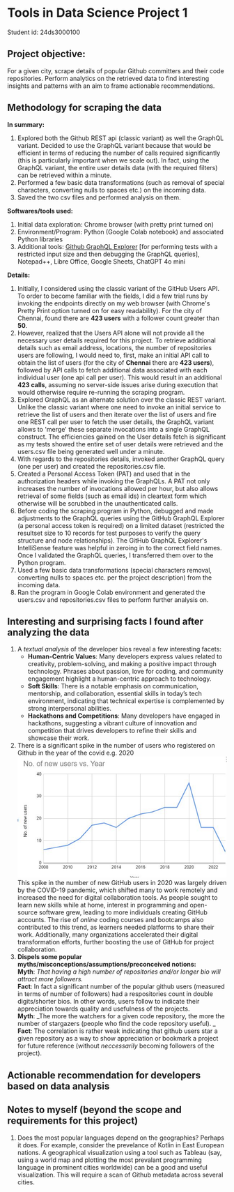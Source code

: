 # Tools in Data Science Project 1
Student id: 24ds3000100

## Project objective:
For a given city, scrape details of popular Github committers and their code repositories. Perform analytics on the retrieved data to find interesting insights and patterns with an aim to frame actionable recommendations.

## Methodology for scraping the data
**In summary:**
1. Explored both the Github REST api (classic variant) as well the GraphQL variant. Decided to use the GraphQL variant because that would be efficient in terms of reducing the number of calls required significantly (this is particularly important when we scale out).  In fact, using the GraphQL variant, the entire user details data (with the required filters) can be retrieved within a minute.
2. Performed a few basic data transformations (such as removal of special characters, converting nulls to spaces etc.) on the incoming data.
3. Saved the two csv files and performed analysis on them.

**Softwares/tools used:**
1. Initial data exploration: Chrome browser (with pretty print turned on)
2. Environment/Program: Python (Google Colab notebook) and associated Python libraries
3. Additional tools: [Github GraphQL Explorer](https://docs.github.com/en/graphql/overview/explorer) [for performing tests with a restricted input size and then debugging the GraphQL queries], Notepad++, Libre Office, Google Sheets, ChatGPT 4o mini 

**Details:**
1. Initially, I considered using the classic variant of the GitHub Users API. To order to become familiar with the fields, I did a few trial runs by invoking the endpoints directly on my web browser (with Chrome's Pretty Print option turned on for easy readability). For the city of Chennai, found there are **423 users** with a follower count greater than **50**.  
2. However, realized that the Users API alone will not provide all the necessary user details required for this project. To retrieve additional details such as email address, locations, the number of repositories users are following, I would need to, first, make an initial API call to obtain the list of users (for the city of **Chennai** there are **423 users**), followed by API calls to fetch additional data associated with each individual user (one api call per user). This would result in an additional **423 calls**, assuming no server-side issues arise during execution that would otherwise require re-running the scraping program.
3. Explored GraphQL as an alternate solution over the classic REST variant. Unlike the classic variant where one need to invoke an initial service to retrieve the list of users and then iterate over the list of users and fire one REST call per user to fetch the user details, the GraphQL variant allows to 'merge' these separate invocations into a single GraphQL construct. The efficiencies gained on the User details fetch is significant as my tests showed the entire set of user details were retrieved and the users.csv file being generated well under a minute.
4. With regards to the repositories details, invoked another GraphQL query (one per user) and created the repositories.csv file.
5. Created a Personal Access Token (PAT) and used that in the authorization headers while invoking the GraphQLs. A PAT not only increases the number of invocations allowed per hour, but also allows retrieval of some fields (such as email ids) in cleartext form which otherwise will be scrubbed in the unauthenticated calls.
6. Before coding the scraping program in Python, debugged and made adjustments to the GraphQL queries using the GitHub GraphQL Explorer (a personal access token is required) on a limited dataset (restricted the resultset size to 10 records for test purposes to verify the query structure and node relationships). The GitHub GraphQL Explorer's IntelliSense feature was helpful in zeroing in to the correct field names. Once I validated the GraphQL queries, I transferred them over to the Python program.
7. Used a few basic data transformations (special characters removal, converting nulls to spaces etc. per the project description) from the incoming data.
8. Ran the program in Google Colab environment and generated the users.csv and repositories.csv files to perform further analysis on.

## Interesting and surprising facts I found after analyzing the data
1. A _textual analysis_ of the developer bios reveal a few interesting facets:
   - **Human-Centric Values**: Many developers express values related to creativity, problem-solving, and making a positive impact through technology. Phrases about passion, love for coding, and community engagement highlight a human-centric approach to technology.
   - **Soft Skills**: There is a notable emphasis on communication, mentorship, and collaboration, essential skills in today’s tech environment, indicating that technical expertise is complemented by strong interpersonal abilities.
   - **Hackathons and Competitions**: Many developers have engaged in hackathons, suggesting a vibrant culture of innovation and competition that drives developers to refine their skills and showcase their work.
2. There is a significant spike in the number of users who registered on Github in the year of the covid e.g. 2020
   ![2020 spike!](/images/numberOfUsersByYear.jpg)  
   This spike in the number of new GitHub users in 2020 was largely driven by the COVID-19 pandemic, which shifted many to work remotely and increased the need for digital collaboration tools. As people sought to learn new skills while at home, interest in programming and open-source software grew, leading to more individuals creating GitHub accounts. The rise of _online_ coding courses and bootcamps also contributed to this trend, as learners needed platforms to share their work. Additionally, many organizations accelerated their digital transformation efforts, further boosting the use of GitHub for project collaboration.
3. **Dispels some popular myths/misconceptions/assumptions/preconceived notions:**    
   **Myth**: _That having a high number of repositories and/or longer bio will attract more followers._  
   **Fact**: In fact a significant number of the popular github users (measured in terms of number of followers) had a respositories count in double digits/shorter bios. In other words, users follow to indicate their appreciation towards quality and usefulness of the projects.  
   **Myth**: _The more the watchers for a given code repository, the more the number of stargazers (people who find the code repository useful). _ 
   **Fact**: The correlation is rather weak indicating that github users star a given repository as a way to show appreciation or bookmark a project for future reference (without _neccessarily_ becoming followers of the project).  
   



## Actionable recommendation for developers based on data analysis


## Notes to myself (beyond the scope and requirements for this project)
1. Does the most popular languages depend on the geographies? Perhaps it does. For example, consider the prevelance of Kotlin in East European nations. A geographical visualization using a tool such as Tableau (say, using a world map and plotting the most prevalant programming language in prominent cities worldwide) can be a good and useful visualization. This will require a scan of Github metadata across several cities.

